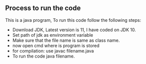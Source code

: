 ## Process to run the code
This is a java program, To run this code 
follow the following steps:


  * Download JDK, Latest version is 11, I have coded on JDK 10.
  * Set path of jdk as environment variable
  * Make sure that the file name is same as class name.
  * now open cmd where is program is stored
  * for compilation: use javac filename.java
  * To run the code java filename.
   
